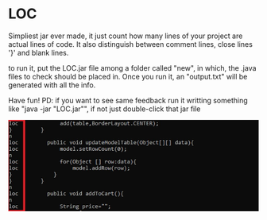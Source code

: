 # LOC
Simpliest jar ever made, it just count how many lines of your project are actual lines of code.
It also distinguish between comment lines, close lines '}' and blank lines.

to run it, put the LOC.jar file among a folder called "new", in which, the .java files to check
should be placed in. Once you run it, an "output.txt" will be generated with all the info.

Have fun!
PD: if you want to see same feedback run it writting something like "java -jar "LOC.jar"", if not
just double-click that jar file

<img src="screenshot.jpg"/>


